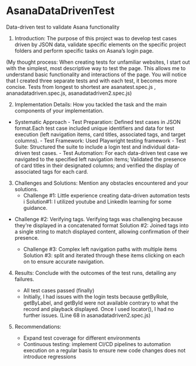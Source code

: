 # AsanaDataDrivenTest
Data-driven test to validate Asana functionality


1. Introduction: The purpose of this project was to develop test cases driven by JSON data, validate specific elements on the specific project folders and perform specific tasks on Asana’s login page.
  
    
(My thought process: When creating tests for unfamiliar websites, I start  out with the simplest, most descriptive way to test the page. This allows me to understand basic functionality and interactions of the page. You will notice that I created three separate tests and with each test, it becomes more concise. Tests from longest to shortest are asanatest.spec.js , ananadatadriven.spec.js, asanadatadriven2.spec.js)


2. Implementation Details: How you tackled the task and the main components of your
implementation.

  - Systematic Approach
          - Test Preparation: Defined test cases in JSON format.Each test case included                 unique identifiers and data for test execution (left navigation items, card                 titles, associated tags, and target columns). 
          - Test Framework: Used Playwright testing framework
          - Test Suite: Structured the suite to include a login test and individual data-                driven test cases.
          - Test Automation: For each data-driven test case we navigated to the specified               left navigation items; Validated the presence of card titles in their                        designated columns; and verified the display of associated tags for each card. 


3. Challenges and Solutions: Mention any obstacles encountered and your solutions.
    - Challenge #1: Little experience creating data-driven automation tests i
    Solution#1: I utilized youtube and LinkedIn learning for some guidance.
  
- Challenge #2: Verifying tags. Verifying tags was challenging because they're displayed in     a concatenated format
    Solution #2: Joined tags into a single string to match displayed content, allowing 
    confirmation of their presence.

    - Challenge #3: Complex left navigation paths with multiple items
    Solution #3: split and iterated through these items clicking on each on to ensure            accurate navigation.


4. Results: Conclude with the outcomes of the test runs, detailing any failures.
    -  All test cases passed (finally)
    -  Initially, I had issues with the login tests because getByRole, getByLabel, and             getById were not available contrary to what the record and playback displayed. Once
       I used locator(), I had no further issues. (Line 68 in asanadatadriven2.spec.js)


5. Recommendations: 
    -  Expand test coverage for different environments
    -  Continuous testing: implement CI/CD pipelines to automation execution on a regular          basis to ensure new code changes does not introduce regressions


